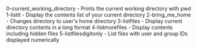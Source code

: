 0-current_working_directory - Prints the current working directory with pwd
1-listit - Display the contents list of your current directory
2-bring_me_home - Changes directory to user's home directory
3-listfiles - Display current directory contents in a long format
4-listmorefiles - Display contents including hidden files
5-listfilesdigitonly - List files with user and group IDs displayed numerically
